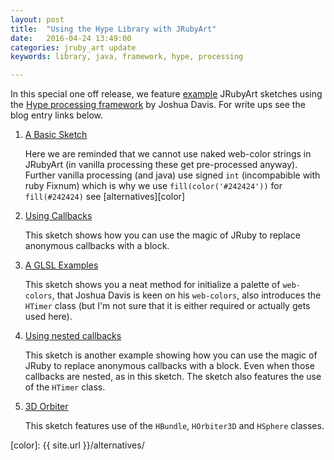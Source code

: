```yaml
---
layout: post
title:  "Using the Hype Library with JRubyArt"
date:   2016-04-24 13:49:00
categories: jruby_art update
keywords: library, java, framework, hype, processing

---
```

In this special one off release, we feature [example][] JRubyArt sketches using the [Hype processing framework][] by Joshua Davis. For write ups see the blog entry links below.

1. [A Basic Sketch](http://monkstone.github.io/jruby_art/update/2016/04/18/hype.html)

   Here we are reminded that we cannot use naked web-color strings in JRubyArt (in vanilla processing these get pre-processed anyway). Further vanilla processing (and java) use signed `int` (incompabible with ruby Fixnum) which is why we use `fill(color('#242424'))` for `fill(#242424)` see
   [alternatives][color]
2. [Using Callbacks](http://monkstone.github.io/jruby_art/update/2016/04/20/hype_advanced.html)

   This sketch shows how you can use the magic of JRuby to replace anonymous callbacks with a block.
3. [A GLSL Examples](http://monkstone.github.io/jruby_art/update/2016/04/22/hype_scanlines_glsl.html)

   This sketch shows you a neat method for initialize a palette of `web-colors`, that Joshua Davis is keen on his `web-colors`, also introduces the `HTimer` class (but I'm not sure that it is either required or actually gets used here).
4. [Using nested callbacks](http://monkstone.github.io/nested_callbacks)

   This sketch is another example showing how you can use the magic of JRuby to replace anonymous callbacks with a block. Even when those callbacks are nested, as in this sketch. The sketch also features the use of the `HTimer` class.
5. [3D Orbiter](http://monkstone.github.io/jruby_art/update/2016/04/23/orbiter.html)

   This sketch features use of the `HBundle`, `HOrbiter3D` and `HSphere` classes.

[example]:https://github.com/ruby-processing/samples4ruby-processing3/tree/master/external_library/java/hype
[Hype processing framework]:http://www.hypeframework.org/
[color]: {{ site.url }}/alternatives/